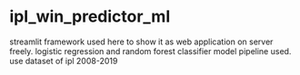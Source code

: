 # ipl_win_predictor_ml
streamlit framework used here to show it as web application on server freely.
logistic regression and random forest classifier model pipeline used.
use dataset of ipl 2008-2019
